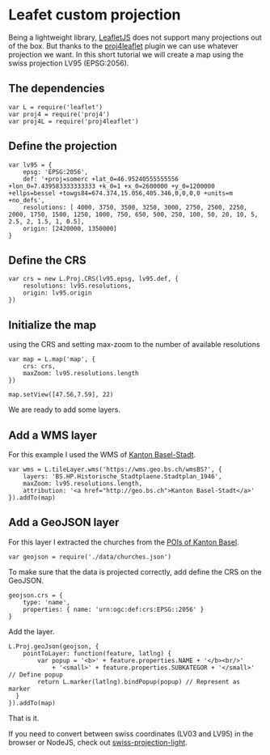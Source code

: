 # Leafet custom projection

Being a lightweight library, [LeafletJS](http://leafletjs.com/) does not support many projections out of the box. But thanks to the [proj4leaflet](http://kartena.github.io/Proj4Leaflet/) plugin we can use whatever projection we want. In this short tutorial we will create a map using the swiss projection LV95 (EPSG:2056).

## The dependencies

```
var L = require('leaflet')
var proj4 = require('proj4')
var proj4L = require('proj4leaflet')
```

## Define the projection

```
var lv95 = {
	epsg: 'EPSG:2056',
	def: '+proj=somerc +lat_0=46.95240555555556 +lon_0=7.439583333333333 +k_0=1 +x_0=2600000 +y_0=1200000 +ellps=bessel +towgs84=674.374,15.056,405.346,0,0,0,0 +units=m +no_defs',
	resolutions: [ 4000, 3750, 3500, 3250, 3000, 2750, 2500, 2250, 2000, 1750, 1500, 1250, 1000, 750, 650, 500, 250, 100, 50, 20, 10, 5, 2.5, 2, 1.5, 1, 0.5],
	origin: [2420000, 1350000]
}
```

## Define the CRS

```
var crs = new L.Proj.CRS(lv95.epsg, lv95.def, { 
	resolutions: lv95.resolutions, 
	origin: lv95.origin
})
```

## Initialize the map

using the CRS and setting max-zoom to the number of available resolutions

```
var map = L.map('map', { 
	crs: crs,
	maxZoom: lv95.resolutions.length
})

map.setView([47.56,7.59], 22)
```

We are ready to add some layers.

## Add a WMS layer

For this example I used the WMS of [Kanton Basel-Stadt](http://geo.bs.ch/geodaten/geodienste.html).

```
var wms = L.tileLayer.wms('https://wms.geo.bs.ch/wmsBS?', {
	layers: 'BS.HP.Historische_Stadtplaene.Stadtplan_1946',
	maxZoom: lv95.resolutions.length,
	attribution: '<a href="http://geo.bs.ch">Kanton Basel-Stadt</a>'
}).addTo(map)
```

## Add a GeoJSON layer

For this layer I extracted the churches from the [POIs of Kanton Basel](http://shop.geo.bs.ch/geoshop_app/geoshop/). 

```
var geojson = require('./data/churches.json')
```

To make sure that the data is projected correctly, add define the CRS on the GeoJSON.

```
geojson.crs = {
	type: 'name',
	properties: { name: 'urn:ogc:def:crs:EPSG::2056' }
}
```

Add the layer.

```
L.Proj.geoJson(geojson, {
	pointToLayer: function(feature, latlng) {
		var popup = '<b>' + feature.properties.NAME + '</b><br/>' 
			+ '<small>' + feature.properties.SUBKATEGOR + '</small>' // Define popup 
		return L.marker(latlng).bindPopup(popup) // Represent as marker
  }
}).addTo(map)
```

That is it.

If you need to convert between swiss coordinates (LV03 and LV95) in the browser or NodeJS, check out [swiss-projection-light](https://www.npmjs.com/package/swiss-projection-light).  


